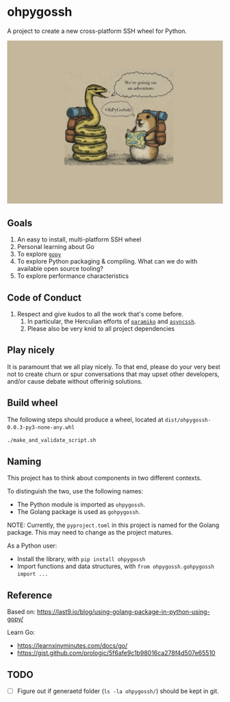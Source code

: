 # ohpygossh

A project to create a new cross-platform SSH wheel for Python.

<img width="617" alt="image" src="docs/assets/banner.png">


## Goals

1. An easy to install, multi-platform SSH wheel
1. Personal learning about Go
1. To explore [`gopy`](https://github.com/go-python/gopys)
1. To explore Python packaging & compiling.  What can we
do with available open source tooling?
1. To explore performance characteristics

## Code of Conduct

1. Respect and give kudos to all the work that's come
before.
    1. In particular, the Herculian efforts of [`paramiko`] and [`asyncssh`].
    1. Please also be very knid to all project dependencies

## Play nicely

It is paramount that we all play nicely.  To that end, please do your very best
not to create churn or spur conversations that may upset other developers,
and/or cause debate without offerinig solutions.

## Build wheel

The following steps should produce a wheel,
located at `dist/ohpygossh-0.0.3-py3-none-any.whl`

```bash
./make_and_validate_script.sh
```

## Naming

This project has to think about components in two different contexts.

To distinguish the two, use the following names:

* The Python module is imported as `ohpygossh`.
* The Golang package is used as `gohpygossh`.

NOTE: Currently, the `pyproject.toml` in this project is named for the
Golang package.  This may need to change as the project matures.

As a Python user:

* Install the library, with `pip install ohpygossh`
* Import functions and data structures, with `from ohpygossh.gohpygossh import ...`


## Reference

Based on:
https://last9.io/blog/using-golang-package-in-python-using-gopy/

Learn Go:
* https://learnxinyminutes.com/docs/go/
* https://gist.github.com/prologic/5f6afe9c1b98016ca278f4d507e65510

## TODO

- [ ] Figure out if generaetd folder (`ls -la ohpygossh/`) should be kept in git.



[`paramiko`]: https://pypi.org/project/paramiko/
[`asyncssh`]: https://pypi.org/project/asyncssh/
